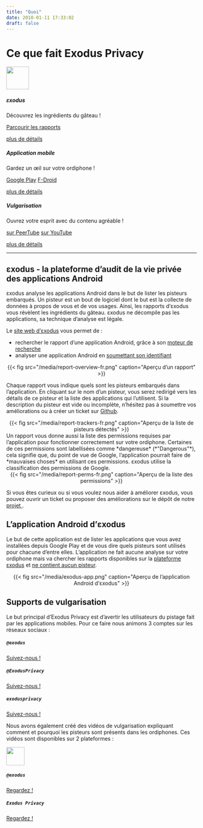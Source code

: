 ```yaml
---
title: "Quoi"
date: 2018-01-11 17:33:02
draft: false
---
```

# Ce que fait Exodus Privacy

<div class="row">
<div class="col-md-4 text-center">
  <img src="/media/logo.png" width="60px" class="mt-3 ml-auto mr-auto"/>
  <div class="card-body">
    <h5 class="card-title">εxodus</h5>
    <p class="card-text">Découvrez les ingrédients du gâteau !</p>
    <a href="https://reports.exodus-privacy.eu.org/" class="btn btn-primary">Parcourir les rapports</a>
    <p class="mt-3"><a href="#exodus">plus de détails</a></p>
  </div>
</div>
<div class="col-md-4 text-center">
  <i class="fab fa-4x fa-android mt-2 ml-auto mr-auto text-primary"></i>
  <div class="card-body">
    <h5 class="card-title">Application mobile</h5>
    <p class="card-text">Gardez un œil sur votre ordiphone !</p>
    <a href="https://play.google.com/store/apps/détails?id=org.eu.exodus_privacy.exodusprivacy" class="btn btn-primary">Google Play</a>
    <a href="https://f-droid.org/en/packages/org.eu.exodus_privacy.exodusprivacy/" class="btn btn-primary">F-Droid</a>
    <p class="mt-3"><a href="#android-app">plus de détails</a></p>
  </div>
</div>
<div class="col-md-4 text-center">
  <i class="fa fa-4x fa-umbrella-beach mt-2 ml-auto mr-auto text-primary"></i>
  <div class="card-body">
    <h5 class="card-title">Vulgarisation</h5>
    <p class="card-text">Ouvrez votre esprit avec du contenu agréable !</p>
    <a href="https://peertube.tamanoir.foucry.net/video-channels/2ab4458d-0b3c-485a-aeaf-792cd0842bc8/videos" class="btn btn-primary">sur PeerTube</a>
    <a href="https://www.youtube.com/channel/UC2bloZZpnRal5tMVuHk0EFQ" class="btn btn-primary">sur YouTube</a>
    <p class="mt-3"><a href="#videos">plus de détails</a></p>
  </div>
</div>
</div>

<hr>

<a name="exodus"></a>
## εxodus - la plateforme d’audit de la vie privée des applications Android
εxodus analyse les applications Android dans le but de lister les pisteurs embarqués. Un pisteur est un bout de logiciel dont le but est la collecte de données à propos de vous et de vos usages. Ainsi, les rapports d’εxodus vous révèlent les ingrédients du gâteau. εxodus ne décompile pas les applications, sa technique d’analyse est légale.

Le [site web d’εxodus](http://reports.exodus-privacy.eu.org/) vous permet de :

* rechercher le rapport d’une application Android, grâce à son [moteur de recherche](https://reports.exodus-privacy.eu.org/)
* analyser une application Android en [soumettant son identifiant](https://reports.exodus-privacy.eu.org/analysis/submit/)

<center>
{{< fig src="/media/report-overview-fr.png" caption="Aperçu d’un rapport" >}}
</center>

Chaque rapport vous indique quels sont les pisteurs embarqués dans l’application. En cliquant sur le nom d’un pisteur, vous serez redirigé vers les détails de ce pisteur et la liste des applications qui l’utilisent. Si la description du pisteur est vide ou incomplète, n’hésitez pas à soumettre vos améliorations ou à créer un ticket sur [Github](https://github.com/exodus-privacy/).

<center>
{{< fig src="/media/report-trackers-fr.png" caption="Aperçu de la liste de pisteurs détectés" >}}
</center>
Un rapport vous donne aussi la liste des permissions requises par l’application pour fonctionner correctement sur votre ordiphone. Certaines de ces permissions sont labellisées comme *dangereuse* (*"Dangerous"*), cela signifie que, du point de vue de Google, l’application pourrait faire de *mauvaises choses* en utilisant ces permissions. εxodus utilise la classification des permissions de Google.

<center>
{{< fig src="/media/report-perms-fr.png" caption="Aperçu de la liste des permissions" >}}
</center>

Si vous êtes curieux ou si vous voulez nous aider à améliorer εxodus, vous pouvez ouvrir un ticket ou proposer des améliorations sur le dépôt de notre <a href="https://github.com/exodus-privacy/">projet <i class="fab fa-github"></i></a>.

<a name="android-app"></a>
## L’application Android d’εxodus
Le but de cette application est de lister les applications que vous avez installées depuis Google Play et de vous dire quels pisteurs sont utilisés pour chacune d’entre elles. L’application ne fait aucune analyse sur votre ordiphone mais va chercher les rapports disponibles sur la [plateforme εxodus](https://reports.exodus-privacy.eu.org) et [ne contient aucun pisteur](https://reports.exodus-privacy.eu.org/reports/search/org.eu.exodus_privacy.exodusprivacy).
<center>
{{< fig src="/media/exodus-app.png" caption="Aperçu de l’application Android d’εxodus" >}}
</center>

<a name="videos"></a>
## Supports de vulgarisation
Le but principal d’Exodus Privacy est d’avertir les utilisateurs du pistage fait par les applications mobiles. Pour ce faire nous animons 3 comptes sur les réseaux sociaux :
<div class="row">
<div class="col-md-4 text-center">
  <i class="fab fa-3x fa-mastodon mt-2 ml-auto mr-auto text-primary"></i>
  <div class="card-body">
    <h5 class="card-title"><code>@exodus</code></h5>
    <a href="https://framapiaf.org/@exodus" class="btn btn-primary">Suivez-nous !</a>
  </div>
</div>
<div class="col-md-4 text-center">
  <i class="fab fa-3x fa-twitter mt-2 ml-auto mr-auto text-primary"></i>
  <div class="card-body">
    <h5 class="card-title"><code>@ExodusPrivacy</code></h5>
    <a href="https://twitter.com/ExodusPrivacy" class="btn btn-primary">Suivez-nous !</a>
  </div>
</div>
<div class="col-md-4 text-center">
  <i class="fab fa-3x fa-facebook-square mt-2 ml-auto mr-auto text-primary"></i>
  <div class="card-body">
    <h5 class="card-title"><code>exodusprivacy</code></h5>
    <a href="https://facebook.com/exodusprivacy" class="btn btn-primary">Suivez-nous !</a>
  </div>
</div>
</div>

Nous avons également créé des vidéos de vulgarisation expliquant comment et pourquoi les pisteurs sont présents dans les ordiphones. Ces vidéos sont disponibles sur 2 plateformes :
<div class="row justify-content-md-center">
    <div class="col-md-4 text-center">
        <img src="/media/peertube.svg" height="48px" class="mt-3 ml-auto mr-auto"/>
        <div class="card-body">
            <h5 class="card-title"><code>@exodus</code></h5>
            <a href="https://peertube.tamanoir.foucry.net/video-channels/2ab4458d-0b3c-485a-aeaf-792cd0842bc8/videos" class="btn btn-primary">Regardez !</a>
        </div>
    </div>
    <div class="col-md-4 text-center">
        <i class="fab fa-3x fa-youtube-square mt-2 ml-auto mr-auto text-primary"></i>
        <div class="card-body">
            <h5 class="card-title"><code>Exodus Privacy</code></h5>
            <a href="https://www.youtube.com/channel/UC2bloZZpnRal5tMVuHk0EFQ" class="btn btn-primary">Regardez !</a>
        </div>
    </div>
</div>
